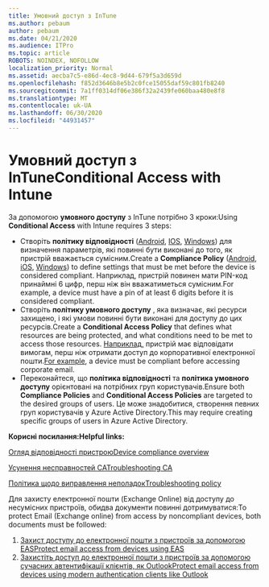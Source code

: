 ```yaml
---
title: Умовний доступ з InTune
ms.author: pebaum
author: pebaum
ms.date: 04/21/2020
ms.audience: ITPro
ms.topic: article
ROBOTS: NOINDEX, NOFOLLOW
localization_priority: Normal
ms.assetid: aecba7c5-e86d-4ec8-9d44-679f5a3d659d
ms.openlocfilehash: f852d3646b8e5b2c0fce15055daf59c801fb8240
ms.sourcegitcommit: 7a1ff0314df06e386f32a2439fe060baa480e8f8
ms.translationtype: MT
ms.contentlocale: uk-UA
ms.lasthandoff: 06/30/2020
ms.locfileid: "44931457"
---
```

# <a name="conditional-access-with-intune"></a><span data-ttu-id="bf45c-102">Умовний доступ з InTune</span><span class="sxs-lookup"><span data-stu-id="bf45c-102">Conditional Access with Intune</span></span>

<span data-ttu-id="bf45c-103">За допомогою **умовного доступу** з InTune потрібно 3 кроки:</span><span class="sxs-lookup"><span data-stu-id="bf45c-103">Using  **Conditional Access**  with Intune requires 3 steps:</span></span>

- <span data-ttu-id="bf45c-104">Створіть **політику відповідності** ([Android](https://docs.microsoft.com/intune/compliance-policy-create-android), [IOS](https://docs.microsoft.com/intune/compliance-policy-create-ios), [Windows](https://docs.microsoft.com//intune/compliance-policy-create-windows)) для визначення параметрів, які повинні бути виконані до того, як пристрій вважається сумісним.</span><span class="sxs-lookup"><span data-stu-id="bf45c-104">Create a  **Compliance Policy**  ([Android](https://docs.microsoft.com/intune/compliance-policy-create-android),  [iOS](https://docs.microsoft.com/intune/compliance-policy-create-ios),  [Windows](https://docs.microsoft.com//intune/compliance-policy-create-windows)) to define settings that must be met before the device is considered compliant.</span></span> <span data-ttu-id="bf45c-105">Наприклад, пристрій повинен мати PIN-код принаймні 6 цифр, перш ніж він вважатиметься сумісним.</span><span class="sxs-lookup"><span data-stu-id="bf45c-105">For example, a device must have a pin of at least 6 digits before it is considered compliant.</span></span>
- <span data-ttu-id="bf45c-106">Створіть **політику умовного доступу** , яка визначає, які ресурси захищено, і які умови повинні бути виконані для доступу до цих ресурсів.</span><span class="sxs-lookup"><span data-stu-id="bf45c-106">Create a **Conditional Access Policy**  that defines what resources are being protected, and what conditions need to be met to access those resources.</span></span>  <span data-ttu-id="bf45c-107">[Наприклад,](https://docs.microsoft.com/intune/tutorial-protect-email-on-unmanaged-devices#create-conditional-access-policies) пристрій має відповідати вимогам, перш ніж отримати доступ до корпоративної електронної пошти.</span><span class="sxs-lookup"><span data-stu-id="bf45c-107">[For example,](https://docs.microsoft.com/intune/tutorial-protect-email-on-unmanaged-devices#create-conditional-access-policies)  a device must be compliant before accessing corporate email.</span></span>
- <span data-ttu-id="bf45c-108">Переконайтеся, що **політика відповідності** та **політика умовного доступу** орієнтовані на потрібних груп користувачів.</span><span class="sxs-lookup"><span data-stu-id="bf45c-108">Ensure both **Compliance Policies**  and  **Conditional Access Policies**  are targeted to the desired groups of users.</span></span> <span data-ttu-id="bf45c-109">Це може знадобитися, створення певних груп користувачів у Azure Active Directory.</span><span class="sxs-lookup"><span data-stu-id="bf45c-109">This may require creating specific groups of users in Azure Active Directory.</span></span>

<span data-ttu-id="bf45c-110">**Корисні посилання:**</span><span class="sxs-lookup"><span data-stu-id="bf45c-110">**Helpful links:**</span></span>

[<span data-ttu-id="bf45c-111">Огляд відповідності пристрою</span><span class="sxs-lookup"><span data-stu-id="bf45c-111">Device compliance overview</span></span>](https://docs.microsoft.com/intune/device-compliance-get-started)

[<span data-ttu-id="bf45c-112">Усунення несправностей CA</span><span class="sxs-lookup"><span data-stu-id="bf45c-112">Troubleshooting CA</span></span>](https://docs.microsoft.com/intune/troubleshoot-conditional-access)

[<span data-ttu-id="bf45c-113">Політика щодо виправлення неполадок</span><span class="sxs-lookup"><span data-stu-id="bf45c-113">Troubleshooting policy</span></span>](https://docs.microsoft.com/intune/troubleshoot-policies-in-microsoft-intune)

<span data-ttu-id="bf45c-114">Для захисту електронної пошти (Exchange Online) від доступу до несумісних пристроїв, обидва документи повинні дотримуватися:</span><span class="sxs-lookup"><span data-stu-id="bf45c-114">To protect Email (Exchange online) from access by noncompliant devices, both documents must be followed:</span></span>

1. [<span data-ttu-id="bf45c-115">Захист доступу до електронної пошти з пристроїв за допомогою EAS</span><span class="sxs-lookup"><span data-stu-id="bf45c-115">Protect email access from devices using EAS</span></span>](https://docs.microsoft.com/intune/tutorial-protect-email-on-unmanaged-devices)
2. [<span data-ttu-id="bf45c-116">Захистіть доступ до електронної пошти з пристроїв за допомогою сучасних автентифікації клієнтів, як Outlook</span><span class="sxs-lookup"><span data-stu-id="bf45c-116">Protect email access from devices using modern authentication clients like Outlook</span></span>](https://docs.microsoft.com/intune/tutorial-protect-email-on-enrolled-devices)